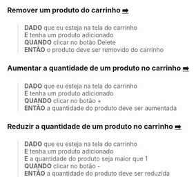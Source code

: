 
### Remover um produto do carrinho [:arrow_right:](http://www.automationpractice.pl/index.php?controller=order)

>**DADO** que eu esteja na tela do carrinho <br>
>**E** tenha um produto adicionado <br>
>**QUANDO** clicar no botão Delete <br>
>**ENTÃO** o produto deve ser removido do carrinho

### Aumentar a quantidade de um produto no carrinho [:arrow_right:](http://www.automationpractice.pl/index.php?controller=order)

>**DADO** que eu esteja na tela do carrinho <br>
>**E** tenha um produto adicionado <br>
>**QUANDO** clicar no botão + <br>
>**ENTÃO** a quantidade do produto deve ser aumentada


### Reduzir a quantidade de um produto no carrinho [:arrow_right:](http://www.automationpractice.pl/index.php?controller=order)

>**DADO** que eu esteja na tela do carrinho <br>
>**E** tenha um produto adicionado <br>
>**E** a quantidade do produto seja maior que 1 <br>
>**QUANDO** clicar no botão - <br>
>**ENTÃO** a quantidade do produto deve ser reduzida
